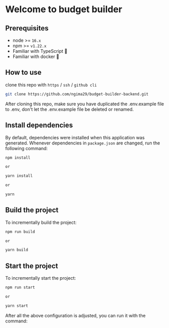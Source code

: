 # Welcome to budget builder

## Prerequisites

- node >= `16.x`
- npm >= `v1.22.x`
- Familiar with TypeScript 💪
- Familiar with docker 💪


## How to use

clone this repo with `https` / `ssh` / `github cli`

```sh
git clone https://github.com/ngima29/budget-builder-backend.git
```

After cloning this repo, make sure you have duplicated the .env.example file to .env, don't let the .env.example file be deleted or renamed.

## Install dependencies

By default, dependencies were installed when this application was generated.
Whenever dependencies in `package.json` are changed, run the following command:

```sh
npm install

or

yarn install

or

yarn
```

## Build the project

To incrementally build the project:

```sh
npm run build

or

yarn build
```

## Start the project

To incrementally start the project:

```sh
npm run start

or

yarn start
```

After all the above configuration is adjusted, you can run it with the command:


